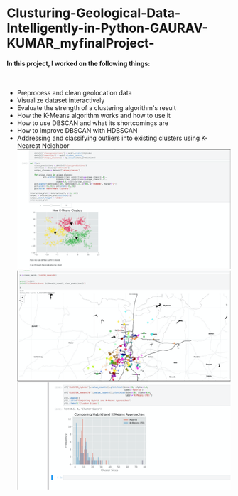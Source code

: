 # Clusturing-Geological-Data-Intelligently-in-Python-GAURAV-KUMAR_myfinalProject-
<h4>In this project, I worked on the following things: </h4><br>
<ul>
  <li>
     Preprocess and clean geolocation data
  </li>
   <li>
     Visualize dataset interactively
  </li>
   <li>
     Evaluate the strength of a clustering algorithm's result
  </li>
   <li>
     How the K-Means algorithm works and how to use it
  </li>
   <li>
     How to use DBSCAN and what its shortcomings are
  </li>
   <li>
     How to improve DBSCAN with HDBSCAN
  </li>
   <li>
     Addressing and classifying outliers into existing clusters using K-Nearest Neighbor
  </li>
<img src="ss1.png" alt="ScreenShot1"><br>
<img src="ss2.png" alt="ScreenShot1"><br>
<img src="ss3.png" alt="ScreenShot1"><br>
